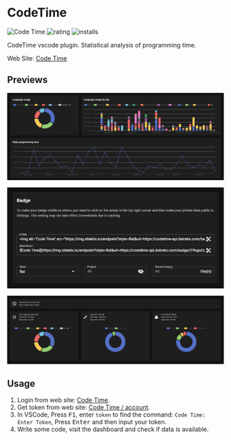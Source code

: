# CodeTime

![Code Time](https://img.shields.io/endpoint?style=flat&url=https://codetime-api.datreks.com/badge/2?logoColor=white%26project=vscode-codetime%26recentMS=0%26showProject=false)
![rating](https://img.shields.io/visual-studio-marketplace/stars/Jannchie.codetime)
![installs](https://img.shields.io/visual-studio-marketplace/i/Jannchie.codetime)

CodeTime vscode plugin. Statistical analysis of programming time.

Web Site: [Code Time](https://codetime.datreks.com)

## Previews

![Dash board](images/preview-1.png)

![Badge](images/preview-2.png)

![Overview](images/preview-3.png)

## Usage

1. Login from web site: [Code Time](https://codetime.datreks.com).
2. Get token from web site: [Code Time / account](https://codetime.datreks.com/account).
3. In VSCode, Press <kbd>F1</kbd>, enter `token` to find the command: `Code Time: Enter Token`, Press <kbd>Enter</kbd> and then input your token.
4. Write some code, visit the dashboard and check if data is available.
